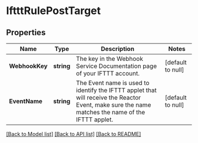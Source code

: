 # IftttRulePostTarget

## Properties
Name | Type | Description | Notes
------------ | ------------- | ------------- | -------------
**WebhookKey** | **string** | The key in the Webhook Service Documentation page of your IFTTT account. | [default to null]
**EventName** | **string** | The Event name is used to identify the IFTTT applet that will receive the Reactor Event, make sure the name matches the name of the IFTTT applet. | [default to null]

[[Back to Model list]](../README.md#documentation-for-models) [[Back to API list]](../README.md#documentation-for-api-endpoints) [[Back to README]](../README.md)

